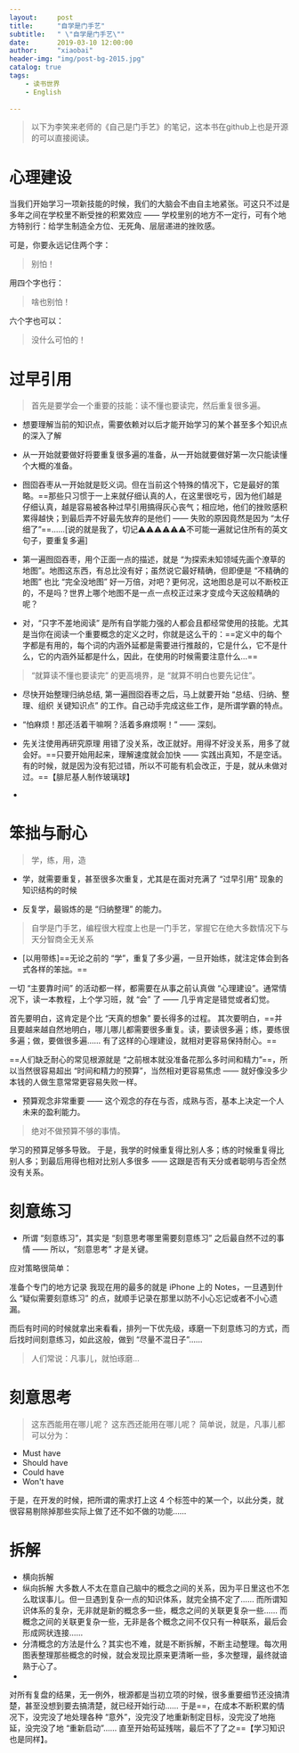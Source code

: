 ```yaml
---
layout:     post
title:      "自学是门手艺"
subtitle:   " \"自学是门手艺\""
date:       2019-03-10 12:00:00
author:     "xiaobai"
header-img: "img/post-bg-2015.jpg"
catalog: true
tags:
    - 读书世界
    - English
     
---
```

> 以下为李笑来老师的《自己是门手艺》的笔记，这本书在github上也是开源的可以直接阅读。


# 心理建设
当我们开始学习一项新技能的时候，我们的大脑会不由自主地紧张。可这只不过是多年之间在学校里不断受挫的积累效应 —— 学校里别的地方不一定行，可有个地方特别行：给学生制造全方位、无死角、层层递进的挫败感。

可是，你要永远记住两个字：

> 别怕！

用四个字也行：

> 啥也别怕！

六个字也可以：

> 没什么可怕的！

# 过早引用
> 首先是要学会一个重要的技能：读不懂也要读完，然后重复很多遍。

- 想要理解当前的知识点，需要依赖对以后才能开始学习的某个甚至多个知识点的深入了解


- 从一开始就要做好将要重复很多遍的准备，从一开始就要做好第一次只能读懂个大概的准备。
- 囫囵吞枣从一开始就是贬义词。但在当前这个特殊的情况下，它是最好的策略。==那些只习惯于一上来就仔细认真的人，在这里很吃亏，因为他们越是仔细认真，越是容易被各种过早引用搞得灰心丧气；相应地，他们的挫败感积累得越快；到最后弄不好最先放弃的是他们 —— 失败的原因竟然是因为 “太仔细了”==……[说的就是我了，切记⚠️⚠️⚠️⚠️⚠️⚠️不可能一遍就记住所有的英文句子，要重复多遍]

- 第一遍囫囵吞枣，用个正面一点的描述，就是 “为探索未知领域先画个潦草的地图”。地图这东西，有总比没有好；虽然说它最好精确，但即便是 “不精确的地图” 也比 “完全没地图” 好一万倍，对吧？更何况，这地图总是可以不断校正的，不是吗？世界上哪个地图不是一点一点校正过来才变成今天这般精确的呢？
- 对，“只字不差地阅读” 是所有自学能力强的人都会且都经常使用的技能。尤其是当你在阅读一个重要概念的定义之时，你就是这么干的：==定义中的每个字都是有用的，每个词的内涵外延都是需要进行推敲的，它是什么，它不是什么，它的内涵外延都是什么，因此，在使用的时候需要注意什么…==
> “就算读不懂也要读完” 的更高境界，是 “就算不明白也要先记住”。

- 尽快开始整理归纳总结,
 第一遍囫囵吞枣之后，马上就要开始 “总结、归纳、整理、组织 关键知识点” 的工作。自己动手完成这些工作，是所谓学霸的特点。
- “怕麻烦！那还活着干嘛啊？活着多麻烦啊！” —— 深刻。

- 先关注使用再研究原理
用错了没关系，改正就好。用得不好没关系，用多了就会好。==只要开始用起来，理解速度就会加快 —— 实践出真知，不是空话。
有的时候，就是因为没有犯过错，所以不可能有机会改正，于是，就从未做对过。==【腓尼基人制作玻璃球】
- 


# 笨拙与耐心
> 学，练，用，造

- 学，就需要重复，甚至很多次重复，尤其是在面对充满了 “过早引用” 现象的知识结构的时候

- 反复学，最锻炼的是 “归纳整理” 的能力。
> 自学是门手艺，编程很大程度上也是一门手艺，掌握它在绝大多数情况下与天分智商全无关系 
- [以用带练]==无论之前的 “学”，重复了多少遍，一旦开始练，就注定体会到各式各样的笨拙。==

一切 “主要靠时间” 的活动都一样，都需要在从事之前认真做 “心理建设”。通常情况下，读一本教程，上个学习班，就 “会” 了 —— 几乎肯定是错觉或者幻觉。

首先要明白，这肯定是个比 “天真的想象” 要长得多的过程。
其次要明白，==并且要越来越自然地明白，哪儿哪儿都需要很多重复。读，要读很多遍；练，要练很多遍；做，要做很多遍……
有了这样的心理建设，就相对更容易保持耐心。==

==人们缺乏耐心的常见根源就是 “之前根本就没准备花那么多时间和精力”==，所以当然很容易超出 “时间和精力的预算”，当然相对更容易焦虑 —— 就好像没多少本钱的人做生意常常更容易失败一样。

- 预算观念非常重要 —— 这个观念的存在与否，成熟与否，基本上决定一个人未来的盈利能力。
> 绝对不做预算不够的事情。

学习的预算足够多导致。
于是，我学的时候重复得比别人多；练的时候重复得比别人多；到最后用得也相对比别人多很多 —— 这跟是否有天分或者聪明与否全然没有关系。

# 刻意练习

- 所谓 “刻意练习”，其实是 “刻意思考哪里需要刻意练习” 之后最自然不过的事情 —— 所以，“刻意思考” 才是关键。

应对策略很简单：

准备个专门的地方记录
我现在用的最多的就是 iPhone 上的 Notes，一旦遇到什么 “疑似需要刻意练习” 的点，就顺手记录在那里以防不小心忘记或者不小心遗漏。

而后有时间的时候就拿出来看看，排列一下优先级，琢磨一下刻意练习的方式，而后找时间刻意练习，如此这般，做到 “尽量不混日子”……
> 人们常说：凡事儿，就怕琢磨…

# 刻意思考
> 这东西能用在哪儿呢？
> 这东西还能用在哪儿呢？
简单说，就是，凡事儿都可以分为：

* Must have
* Should have
* Could have
* Won't have

于是，在开发的时候，把所谓的需求打上这 4 个标签中的某一个，以此分类，就很容易剔除掉那些实际上做了还不如不做的功能……

# 拆解
- 横向拆解
- 纵向拆解
大多数人不太在意自己脑中的概念之间的关系，因为平日里这也不怎么耽误事儿。但一旦遇到复杂一点的知识体系，就完全搞不定了…… 而所谓知识体系的复杂，无非就是新的概念多一些，概念之间的关联更复杂一些…… 而概念之间的关联更复杂一些，无非是各个概念之间不仅只有一种联系，最后会形成网状连接……
- 分清概念的方法是什么？其实也不难，就是不断拆解，不断主动整理。每次用图表整理那些概念的时候，就会发现比原来更清晰一些，多次整理，最终就谙熟于心了。
- 
对所有复盘的结果，无一例外，根源都是当初立项的时候，很多重要细节还没搞清楚，甚至没想到要去搞清楚，就已经开始行动…… 于是==，在成本不断积累的情况下，没完没了地处理各种 “意外”，没完没了地重新制定目标，没完没了地拖延，没完没了地 “重新启动”…… 直至开始苟延残喘，最后不了了之==【学习知识也是同样】。
 